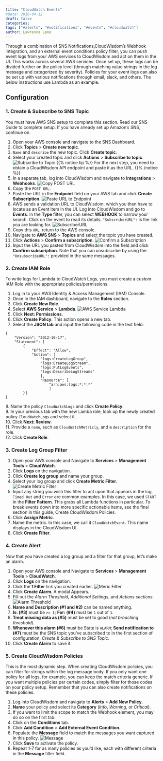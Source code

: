 ```yaml
---
title: "CloudWatch Events"
#date: 2018-04-12
draft: false
categories:
tags: ["#alerts", "#notifications", "#events", "#cloudwatch"]
author: Lawrence Lane
---
```



Through a combination of SNS Notifications,CloudWisdom’s Webhook integration, and an external event conditions policy filter, you can push event logs from your AWS services to CloudWisdom and act on them in the UI. This works across several AWS services. Once set up, these logs can be divided further on the policy level (through matching value strings in the log message and categorized by severity).  Policies for your event logs can also be set up with various notifications through email, slack, and others. The below instructions use Lambda as an example.

## Configuration

### 1. Create & Subscribe to SNS Topic
You must have AWS SNS setup to complete this section. Read our SNS Guide to complete setup. If you have already set up Amazon’s SNS, continue on.

1. Open your AWS console and navigate to the SNS Dashboard.
2. Click **Topics** > **Create new topic**.
3. `Name` and `describe` the new topic. Click **Create topic**.
4. Select your created topic and click **Actions** > **Subscribe to topic**.
![Subscribe to Topic](/images/cloudwatch-events/subscribe-to-topic.png)
{{% notice tip %}}
For the next step, you need to obtain a CloudWisdom API endpoint and paste it as the URL.
{{% /notice %}}
5. In a separate tab, log into CloudWisdom and navigate to **Integrations** > **Webhooks**.
![Copy POST URL](/images/cloudwatch-events/copy-post-url.png)
6. Copy the `POST URL`.
7. Paste the URL in the **Endpoint** field on your AWS tab and click **Create Subscription**.
![Paste URL to Endpoint](/images/cloudwatch-events/paste-url-to-endpoint.png)
8. AWS sends a validation URL to CloudWisdom, which you then have to locate as an Event item in the UI. Log into CloudWisdom and go to **Events**. In the **Type** filter, you can select **WEBHOOK** to narrow your search. Click on the event to read its details. `"SubscriberURL":` is the link you are looking for.
![SubscriberURL](/images/cloudwatch-events/subscriberurl.png)
9. Copy this `URL`, return to the AWS console.
10. Navigate to **AWS SNS** > **Topics** and select the topic you have created.
11. Click **Actions** > **Confirm a subscription**.
![Confirm a Subscription](/images/cloudwatch-events/confirm-a-subscription.png)
12. Input the URL you pasted from CloudWisdom into the field and click **Confirm subscription**. Note that you can unsubscribe by using the ``"UnsubscribeURL":`` provided in the same messages.

### 2. Create IAM Role
To write logs for Lambda to CloudWatch Logs, you must create a custom IAM Role with the appropriate policies/permissions.

1. Log in to your AWS Identity & Access Management (IAM) Console.
2. Once in the IAM dashboard, navigate to the **Roles** section.
3. Click **Create New Role**.
4. Select **AWS Service** > **Lambda**.
![AWS Service Lambda](/images/cloudwatch-events/aws-service-lambda.png)
5. Click **Next: Permissions**.
6. Click **Create Policy**. This action opens a new tab.
7. Select the **JSON tab** and input the following code in the text field:

  ```
  {
      "Version": "2012-10-17",
      "Statement": [
          {
              "Effect": "Allow",
              "Action": [
                  "logs:CreateLogGroup",
                  "logs:CreateLogStream",
                  "logs:PutLogEvents",
                  "logs:DescribeLogStreams"
                  ],
                  "Resource": [
                      "arn:aws:logs:*:*:*"
                      ]
          }]
  }
  ```
8\. Name the policy `CloudWatchLogs` and click **Create Policy**.  
9. In your previous tab with the new Lamba role, look up the newly created policy  `CloudWatchLogs` and select it.  
10. Click **Next: Review**.  
11. Provide a `name`, such as `CloudWatchMetricly`, and a `description` for the role.  
12. Click **Create Role**.

### 3. Create Log Group Filter

1. Open your AWS console and Navigate to **Services** > **Management Tools** > **CloudWatch**.
2. Click **Logs** on the navigation.
3. Click **Create log group** and name your group.
4. Select your log group and click **Create Metric Filter**.
![Create Metric Filter](/images/cloudwatch-events/create-metric-filter.png)
5. Input any string you wish this filter to act upon that appears in the log. `Timed Out` and `Error` are common examples. In this case, we used  `START` in the **Filter Pattern**. This grabs all Lambda functions in particular. To break events down into more specific actionable items, see the final section in this guide, Create CloudWisdom Policies.
6. Click **Assign Metric**.
7. Name the metric. In this case, we call it `CloudWatchEvent`. This name displays in the CloudWisdom UI.
8. Click **Create Filter**.

### 4. Create Alert
Now that you have created a log group and a filter for that group, let’s make an alarm.

1. Open your AWS console and Navigate to **Services** > **Management Tools** > **CloudWatch**.
2. Click **Logs** on the navigation.
3. Click the **1 Filter** link you created earlier.
![Meric Filter](/images/cloudwatch-events/meric-filter.png)
4. Click **Create Alarm**. A modal Appears.
5. Fill out the _Alarm Threshold_, _Additional Settings_, and _Actions sections_.
![Alarm Threshold](/images/cloudwatch-events/alarm-threshold.png)
6. **Name and Description (#1 and #2)** can be named anything.
7. **Is: (#3)** must be `>= 1`; **For: (#4)** must be `1` out of `1`.
8. **Treat missing data as (#5)** must be set to good (_not breaching threshold_).
9. **Whenever this alarm (#6)** must be State is `ALARM`; **Send notification to (#7)** must be the SNS topic you’ve subscribed to in the first section of configuration, _Create & Subscribe to SNS Topic_.
10. Click **Create Alarm** to save it.

### 5. Create CloudWisdom Policies
This is the most dynamic step. When creating CloudWisdom policies, you can filter for strings within the log  message body. If you only want one policy for all logs, for example, you can keep the match criteria generic. If you want multiple policies per certain codes, simply filter for those codes on your policy setup. Remember that you can also create notifications on these policies.

1. Log into CloudWisdom and navigate to **Alerts** > **Add New Policy**.
2. **Name** your policy and select its **Category** (_Info_, _Warning_, or _Critical_).
3. If you want to limit the scope to match the Webhook element, you may do so on the first tab.
4. Click on the **Conditions** tab.
5. Click **Add Condition** > **Add External Event Condition**.
6. Populate the **Message** field to match the messages you want captured in this policy.
![Message](/images/cloudwatch-events/message.png)
7. Click **Save** to activate the policy.
8. Repeat 1-7 for as many policies as you’d like, each with different criteria in the **Message** filter field.
